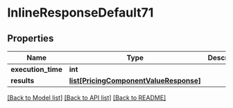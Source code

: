 # InlineResponseDefault71

## Properties
Name | Type | Description | Notes
------------ | ------------- | ------------- | -------------
**execution_time** | **int** |  | 
**results** | [**list[PricingComponentValueResponse]**](PricingComponentValueResponse.md) |  | 

[[Back to Model list]](../README.md#documentation-for-models) [[Back to API list]](../README.md#documentation-for-api-endpoints) [[Back to README]](../README.md)

